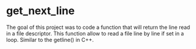 # get_next_line
The goal of this project was to code a function that will return the line read in a file descriptor. This function allow to read a file line by line if set in a loop.
Similar to the getline() in C++.
